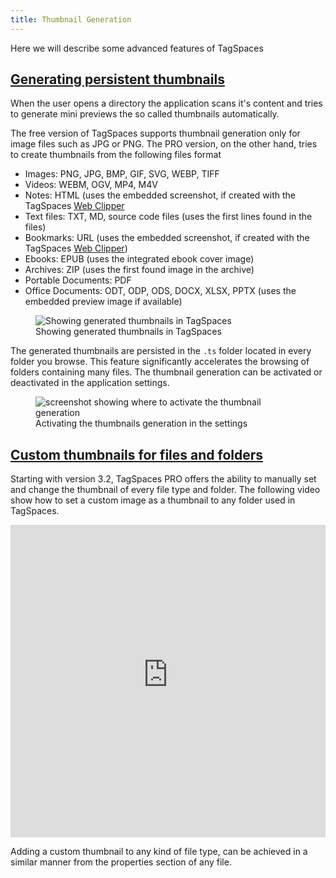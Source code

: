 ```yaml
---
title: Thumbnail Generation
---
```


Here we will describe some advanced features of TagSpaces

## <a id="thumbnailsGeneration" href="#thumbnailsGeneration">Generating persistent thumbnails</a>

When the user opens a directory the application scans it's content and tries to generate mini previews the so called thumbnails automatically.

The free version of TagSpaces supports thumbnail generation only for image files such as JPG or PNG. The PRO version, on the other hand, tries to create thumbnails from the following files format

- Images: PNG, JPG, BMP, GIF, SVG, WEBP, TIFF
- Videos: WEBM, OGV, MP4, M4V
- Notes: HTML (uses the embedded screenshot, if created with the TagSpaces [Web Clipper](/web-clipper/)
- Text files: TXT, MD, source code files (uses the first lines found in the files)
- Bookmarks: URL (uses the embedded screenshot, if created with the TagSpaces [Web Clipper](/web-clipper/))
- Ebooks: EPUB (uses the integrated ebook cover image)
- Archives: ZIP (uses the first found image in the archive)
- Portable Documents: PDF
- Office Documents: ODT, ODP, ODS, DOCX, XLSX, PPTX (uses the embedded preview image if available)

<figure>
  <img alt="Showing generated thumbnails in TagSpaces" src="/media/tagspaces-thumbnails.png" className="img-responsive center-block" />
  <figcaption>Showing generated thumbnails in TagSpaces</figcaption>
</figure>

The generated thumbnails are persisted in the `.ts` folder located in every folder you browse. This feature significantly accelerates the browsing of folders containing many files. The thumbnail generation can be activated or deactivated in the application settings.

<figure>
  <img alt="screenshot showing where to activate the thumbnail generation" src="/media/tagspaces-thumbnail-generation.png" className="img-responsive center-block" />
  <figcaption>Activating the thumbnails generation in the settings</figcaption>
</figure>

## <a id="customThumbnails" href="#customThumbnails">Custom thumbnails for files and folders</a>

Starting with version 3.2, TagSpaces PRO offers the ability to manually set and change the thumbnail of every file type and folder. The following video show how to set a custom image as a thumbnail to any folder used in TagSpaces.

<iframe width="100%" height="500" src="https://www.youtube-nocookie.com/embed/ZgnRRO1zdGc?rel=0" frameBorder="0" allow="autoplay; encrypted-media; picture-in-picture" allowFullScreen></iframe>

Adding a custom thumbnail to any kind of file type, can be achieved in a similar manner from the properties section of any file.
